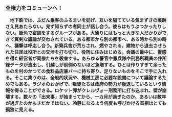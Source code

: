 ### 全権力をコミューンへ！

　**地下鉄では、ふだん乗客のふるまいを妨げ、互いを隔てている気まずさの痕跡さえ見あたらない。見ず知らずの者同士が話し合う。彼らはもうぶつかったりしない。街角で密談をするグループがある。大通りにはもっと大きな人だかりができて真剣な議論が交わされている。ある都市から別の都市へ、ある時から別の時へ、襲撃は呼応し合う。新築兵舎が荒らされ、燃やされる。建物から退去させられた住民は役所との交渉を打ち切り、役所に住みはじめる。会議の最中に、霊感を得た経営者が同僚たちを殺害する。あらゆる警官や憲兵隊や刑務所職員の住所録データが流出し、引越しが前例のないほど急増する。ひとは作りすぎて余ったものを村のかつての食料品店兼バーに持ち寄り、足りないものをそこで手に入れる。そこに集うのは、全般的状況や、機械工房に必要な設備について議論するためでもある。ラジオのおかげで、叛徒たちは政府の勢力が後退しているという情報を得ることができる。ロケット弾がクレルヴォー刑務所に打ち込まれ、壁が崩壊する。数々の「出来事」が始まってから、一カ月が過ぎたのか、あるいは数年が過ぎたのかもさだかではない。冷静になるよう何度も呼びかける首相はとても孤独に見える。**